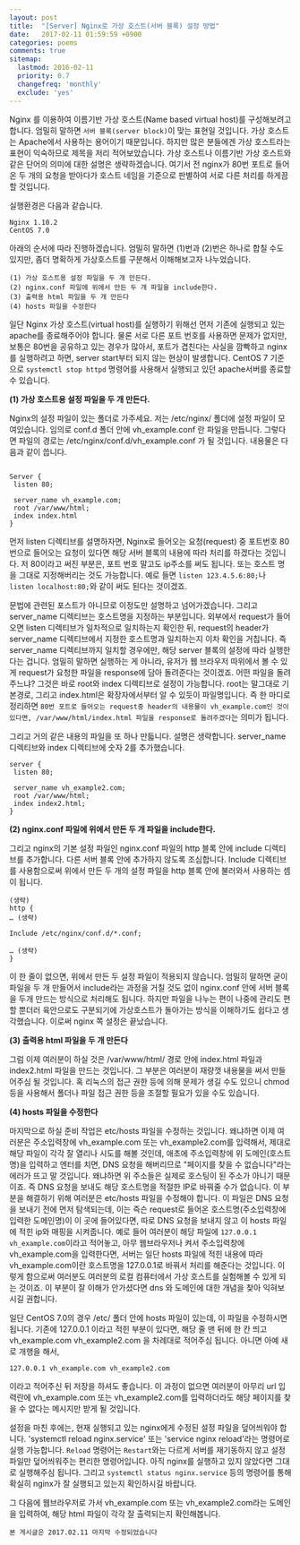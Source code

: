 ```yaml
---
layout: post
title:  "[Server] Nginx로 가상 호스트(서버 블록) 설정 방법"
date:   2017-02-11 01:59:59 +0900
categories: poems
comments: true
sitemap:
  lastmod: 2016-02-11
  priority: 0.7
  changefreq: 'monthly'
  exclude: 'yes'
---
```


 Nginx 를 이용하여 이름기반 가상 호스트(Name based virtual host)를 구성해보려고 합니다. 엄밀히 말하면 `서버 블록(server block)`이 맞는 표현일 것입니다. 가상 호스트는 Apache에서 사용하는 용어이기 때문입니다. 하지만 <!--break-->많은 분들에겐 가상 호스트라는 표현이 익숙하므로 제목을 저리 적어보았습니다. 가상 호스트나 이름기반 가상 호스트와 같은 단어의 의미에 대한 설명은 생략하겠습니다.
 여기서 전 nginx가 80번 포트로 들어온 두 개의 요청을 받아다가 호스트 네임을 기준으로 판별하여 서로 다른 처리를 하게끔 할 것입니다.

실행환경은 다음과 같습니다.

```
Nginx 1.10.2
CentOS 7.0
```

아래의 순서에 따라 진행하겠습니다. 엄밀히 말하면 (1)번과 (2)번은 하나로 합칠 수도 있지만, 좀더 명확하게 가상호스트를 구분해서 이해해보고자 나누었습니다.

```
(1) 가상 호스트용 설정 파일을 두 개 만든다.
(2) nginx.conf 파일에 위에서 만든 두 개 파일을 include한다.
(3) 출력용 html 파일을 두 개 만든다
(4) hosts 파일을 수정한다
```

 일단 Nginx 가상 호스트(virtual host)를 실행하기 위해선 먼저 기존에 실행되고 있는 apache를 종료해주어야 합니다. 물론 서로 다른 포트 번호를 사용하면 문제가 없지만, 보통은 80번을 공유하고 있는 경우가 많아서, 포트가 겹친다는 사실을 깜빡하고 nginx를 실행하려고 하면, server start부터 되지 않는 현상이 발생합니다. CentOS 7 기준으로 `systemctl stop httpd` 명령어를 사용해서 실행되고 있던 apache서버를 종료할 수 있습니다.

**(1) 가상 호스트용 설정 파일을 두 개 만든다.**

 Nginx의 설정 파일이 있는 폴더로 가주세요. 저는 /etc/nginx/ 폴더에 설정 파일이 모여있습니다. 임의로 conf.d 폴더 안에 vh_example.conf 란 파일을 만듭니다. 그렇다면 파일의 경로는 /etc/nginx/conf.d/vh_example.conf 가 될 것입니다. 내용물은 다음과 같이 씁니다.

```

Server {
 listen 80;

 server_name vh_example.com;
 root /var/www/html;
 index index.html
}

```

먼저 listen 디렉티브를 설명하자면, Nginx로 들어오는 요청(request) 중 포트번호 80번으로 들어오는 요청이 있다면 해당 서버 블록의 내용에 따라 처리를 하겠다는 것입니다. 저 80이라고 써진 부분은, 포트 번호 말고도 ip주소를 써도 됩니다. 또는 호스트 명을 그대로 지정해버리는 것도 가능합니다. 예로 들면 `listen 123.4.5.6:80;`나 `listen localhost:80;`와 같이 써도 된다는 것이겠죠.

문법에 관련된 포스트가 아니므로 이정도만 설명하고 넘어가겠습니다. 그리고 server_name 디렉티브는 호스트명을 지정하는 부분입니다. 외부에서 request가 들어오면 listen 디렉티브가 일차적으로 일치하는지 확인한 뒤, request의 header가 server_name 디렉티브에서 지정한 호스트명과 일치하는지 이차 확인을 거칩니다. 즉 server_name 디렉티브까지 일치할 경우에만, 해당 server 블록의 설정에 따라 실행한다는 겁니다. 엄밀히 말하면 실행하는 게 아니라, 유저가 웹 브라우저 따위에서 볼 수 있게 request가 요청한 파일을 response에 담아 돌려준다는 것이겠죠. 어떤 파일을 돌려주느냐? 그것은 바로 root와 index 디렉티브로 설정이 가능합니다. root는 말그대로 기본경로, 그리고 index.html은 확장자에서부터 알 수 있듯이 파일명입니다. 즉 한 마디로 정리하면 `80번 포트로 들어오는 request중 header의 내용물이 vh_example.com인 것이 있다면, /var/www/html/index.html 파일을 response로 돌려주겠다`는 의미가 됩니다.

그리고 거의 같은 내용의 파일을 또 하나 만듧니다. 설명은 생략합니다. server_name 디렉티브와 index 디렉티브에 숫자 2를 추가했습니다.

```
server {
 listen 80;

 server_name vh_example2.com;
 root /var/www/html;
 index index2.html;
}
```

**(2) nginx.conf 파일에 위에서 만든 두 개 파일을 include한다.**

 그리고 nginx의 기본 설정 파일인 nginx.conf 파일의 http 블록 안에 include 디렉티브를 추가합니다. 다른 서버 블록 안에 추가하지 않도록 조심합니다. Include 디렉티브를 사용함으로써 위에서 만든 두 개의 설정 파일을 http 블록 안에 불러와서 사용하는 셈이 됩니다.

```
(생략)
http {
… (생략)

Include /etc/nginx/conf.d/*.conf;

… (생략)
}
```

 이 한 줄이 없으면,  위에서 만든 두 설정 파일이 적용되지 않습니다. 엄밀히 말하면 굳이 파일을 두 개 만들어서 include라는 과정을 거칠 것도 없이 nginx.conf 안에 서버 블록을 두개 만드는 방식으로 처리해도 됩니다. 하지만 파일을 나누는 편이 나중에 관리도 편할 뿐더러 육안으로도 구분되기에 가상호스트가 돌아가는 방식을 이해하기도 쉽다고 생각했습니다. 이로써 nginx 쪽 설정은 끝났습니다.

**(3) 출력용 html 파일을 두 개 만든다**

그럼 이제 여러분이 하실 것은 /var/www/html/ 경로 안에 index.html 파일과 index2.html 파일을 만드는 것입니다. 그 부분은 여러분이 재량껏 내용물을 써서 만들어주심 될 것입니다. 혹 리눅스의 접근 권한 등에 의해 문제가 생길 수도 있으니 chmod 등을 사용해서 폴더나 파일 접근 권한 등을 조절할 필요가 있을 수도 있습니다.

**(4) hosts 파일을 수정한다**

마지막으로 하실 준비 작업은 etc/hosts 파일을 수정하는 것입니다. 왜냐하면 이제 여러분은 주소입력창에 vh_example.com 또는 vh_example2.com를 입력해서, 제대로 해당 파일이 각각 잘 열리나 시도를 해볼 것인데, 애초에 주소입력창에 위 도메인(호스트명)을 입력하고 엔터를 치면, DNS 요청을 해버리므로 "페이지를 찾을 수 없습니다"라는 에러가 뜨고 말 것입니다. 왜냐하면 위 주소들은 실제로 호스팅이 된 주소가 아니기 때문이죠. 즉 DNS 요청을 보내도 해당 호스트명을 적절한 IP로 바꿔줄 수가 없습니다. 이 부분을 해결하기 위해 여러분은 etc/hosts 파일을 수정해야 합니다.
이 파일은 DNS 요청을 보내기 전에 먼저 탐색되는데, 이는 즉슨 request로 들어온 호스트명(주소입력창에 입력한 도메인명)이 이 곳에 들어있다면, 따로 DNS 요청을 보내지 않고 이 hosts 파일에 적힌 ip와 매핑을 시켜줍니다. 예로 들어 여러분이 해당 파일에 `127.0.0.1 vh_example.com`이라고 적어놓고, 아무 웹브라우저나 켜서 주소입력창에 vh_example.com을 입력한다면, 서버는 일단 hosts 파일에 적힌 내용에 따라 vh_example.com이란 호스트명을 127.0.0.1로 바꿔서 처리를 해준다는 것입니다. 이렇게 함으로써 여러분도 여러분의 로컬 컴퓨터에서 가상 호스트를 실험해볼 수 있게 되는 것이죠. 이 부분이 잘 이해가 안가셨다면 dns 와 도메인에 대한 개념을 찾아 익혀보시길 권합니다.

 일단 CentOS 7.0의 경우 /etc/ 폴더 안에 hosts 파일이 있는데, 이 파일을 수정하시면 됩니다. 기존에 127.0.0.1 이라고 적힌 부분이 있다면, 해당 줄 맨 뒤에 한 칸 띄고 vh_example.com vh_example2.com 을 차례대로 적어주심 됩니다. 아니면 아예 새로 개행을 해서,


```
127.0.0.1 vh_example.com vh_example2.com
```

이라고 적어주신 뒤 저장을 하셔도 좋습니다. 이 과정이 없으면 여러분이 아무리 url 입력란에 vh_example.com 또는 vh_example2.com를 입력하더라도 해당 페이지를 찾을 수 없다는 메시지만 받게 될 것입니다.


 설정을 마친 후에는, 현재 실행되고 있는 nginx에게 수정된 설정 파일을 덮어씌워야 합니다. 'systemctl reload nginx.service' 또는 'service nginx reload'라는 명령어로 실행 가능합니다. `Reload` 명령어는 `Restart`와는 다르게 서버를 재기동하지 않고 설정파일만 덮어씌워주는 편리한 명령어입니다. 아직 nginx를 실행하고 있지 않았다면 그대로 실행해주심 됩니다. 그리고 `systemctl status nginx.service` 등의 명령어를 통해 확실히 nginx가 잘 실행되고 있는지 확인하시길 바랍니다.

 그 다음에 웹브라우저로 가서 vh_example.com 또는 vh_example2.com라는 도메인을 입력하여, 해당 html 파일이 각각 잘 출력되는지 확인해봅니다.


`본 게시글은 2017.02.11 마지막 수정되었습니다`
